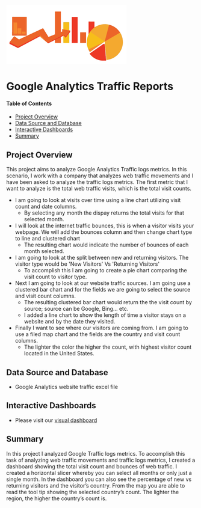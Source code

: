 ![header_pic](images/WebAnalytics.png)

# Google Analytics Traffic Reports

#### Table of Contents  

* [Project Overview](#project-overview)
* [Data Source and Database](#Data-Source-and-Database)
* [Interactive Dashboards](#Interactive-Dashboards)
* [Summary](#summary)

## Project Overview
This project aims to analyze Google Analytics Traffic logs metrics. In this scenario, I work with a company that analyzes web traffic movements and I have
been asked to analyze the traffic logs metrics. The first metric that I want to analyze is the total web traffic visits, which is the total visit counts.
- I am going to look at visits over time using a line chart utilizing visit count and date columns.
	- By selecting any month the dispay returns the total visits for that selected month.
- I will look at the internet traffic bounces, this is when a visitor visits your webpage. We will add the bounces column and then change chart type to line and clustered chart
	- The resulting chart would indicate the number of bounces of each month selected.
- I am going to look at the split between new and returning visitors. The visitor type would be 'New Visitors' Vs 'Returning Visitors'
	- To accomplish this I am going to create a pie chart comparing the visit count to visitor type.
- Next I am going to look at our website traffic sources. I am going use a clustered bar chart and for the fields we are going to select the source and visit count columns.
	- The resulting clustered bar chart would return the the visit count by source; source can be Google, Bing... etc.
	- I added a line chart to show the length of time a visitor stays on a website and by the date they visited.
- Finally I want to see where our visitors are coming from. I am going to use a filed map chart and the fields are the country and visit count columns.
	- The lighter the color the higher the count, with highest visitor count located in the United States.

## Data Source and Database
- Google Analytics website traffic excel file

## Interactive Dashboards
- Please visit our [visual dashboard](https://app.powerbi.com/groups/me/reports/ecee17ed-a02d-408f-9213-1d1d7538f119/ReportSection?noSignUpCheck=1&redirectedFromSignup=1&ScenarioId=signup)

## Summary
In this project I analyzed Google Traffic logs metrics. To accomplish this task of analyzing web traffic movements and traffic logs metrics, I created a dashboard showing   the total visit count and bounces of web traffic. I created a horizontal slicer whereby you can select all months or only just a single month. In the dashboard you can also see the percentage of new vs returning visitors and the visitor’s country. From the map you are able to read the tool tip showing the selected country’s count. The lighter the region, the higher the country’s count is.
